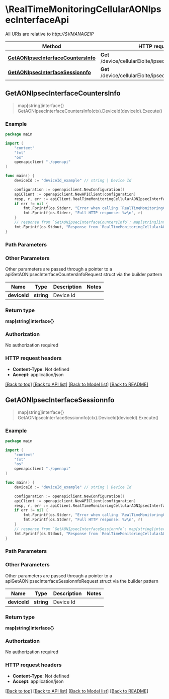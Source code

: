 # \RealTimeMonitoringCellularAONIpsecInterfaceApi

All URIs are relative to *http://$VMANAGEIP*

Method | HTTP request | Description
------------- | ------------- | -------------
[**GetAONIpsecInterfaceCountersInfo**](RealTimeMonitoringCellularAONIpsecInterfaceApi.md#GetAONIpsecInterfaceCountersInfo) | **Get** /device/cellularEiolte/ipsec/interface/counters | 
[**GetAONIpsecInterfaceSessionnfo**](RealTimeMonitoringCellularAONIpsecInterfaceApi.md#GetAONIpsecInterfaceSessionnfo) | **Get** /device/cellularEiolte/ipsec/interface/session | 



## GetAONIpsecInterfaceCountersInfo

> map[string]interface{} GetAONIpsecInterfaceCountersInfo(ctx).DeviceId(deviceId).Execute()





### Example

```go
package main

import (
    "context"
    "fmt"
    "os"
    openapiclient "./openapi"
)

func main() {
    deviceId := "deviceId_example" // string | Device Id

    configuration := openapiclient.NewConfiguration()
    apiClient := openapiclient.NewAPIClient(configuration)
    resp, r, err := apiClient.RealTimeMonitoringCellularAONIpsecInterfaceApi.GetAONIpsecInterfaceCountersInfo(context.Background()).DeviceId(deviceId).Execute()
    if err != nil {
        fmt.Fprintf(os.Stderr, "Error when calling `RealTimeMonitoringCellularAONIpsecInterfaceApi.GetAONIpsecInterfaceCountersInfo``: %v\n", err)
        fmt.Fprintf(os.Stderr, "Full HTTP response: %v\n", r)
    }
    // response from `GetAONIpsecInterfaceCountersInfo`: map[string]interface{}
    fmt.Fprintf(os.Stdout, "Response from `RealTimeMonitoringCellularAONIpsecInterfaceApi.GetAONIpsecInterfaceCountersInfo`: %v\n", resp)
}
```

### Path Parameters



### Other Parameters

Other parameters are passed through a pointer to a apiGetAONIpsecInterfaceCountersInfoRequest struct via the builder pattern


Name | Type | Description  | Notes
------------- | ------------- | ------------- | -------------
 **deviceId** | **string** | Device Id | 

### Return type

**map[string]interface{}**

### Authorization

No authorization required

### HTTP request headers

- **Content-Type**: Not defined
- **Accept**: application/json

[[Back to top]](#) [[Back to API list]](../README.md#documentation-for-api-endpoints)
[[Back to Model list]](../README.md#documentation-for-models)
[[Back to README]](../README.md)


## GetAONIpsecInterfaceSessionnfo

> map[string]interface{} GetAONIpsecInterfaceSessionnfo(ctx).DeviceId(deviceId).Execute()





### Example

```go
package main

import (
    "context"
    "fmt"
    "os"
    openapiclient "./openapi"
)

func main() {
    deviceId := "deviceId_example" // string | Device Id

    configuration := openapiclient.NewConfiguration()
    apiClient := openapiclient.NewAPIClient(configuration)
    resp, r, err := apiClient.RealTimeMonitoringCellularAONIpsecInterfaceApi.GetAONIpsecInterfaceSessionnfo(context.Background()).DeviceId(deviceId).Execute()
    if err != nil {
        fmt.Fprintf(os.Stderr, "Error when calling `RealTimeMonitoringCellularAONIpsecInterfaceApi.GetAONIpsecInterfaceSessionnfo``: %v\n", err)
        fmt.Fprintf(os.Stderr, "Full HTTP response: %v\n", r)
    }
    // response from `GetAONIpsecInterfaceSessionnfo`: map[string]interface{}
    fmt.Fprintf(os.Stdout, "Response from `RealTimeMonitoringCellularAONIpsecInterfaceApi.GetAONIpsecInterfaceSessionnfo`: %v\n", resp)
}
```

### Path Parameters



### Other Parameters

Other parameters are passed through a pointer to a apiGetAONIpsecInterfaceSessionnfoRequest struct via the builder pattern


Name | Type | Description  | Notes
------------- | ------------- | ------------- | -------------
 **deviceId** | **string** | Device Id | 

### Return type

**map[string]interface{}**

### Authorization

No authorization required

### HTTP request headers

- **Content-Type**: Not defined
- **Accept**: application/json

[[Back to top]](#) [[Back to API list]](../README.md#documentation-for-api-endpoints)
[[Back to Model list]](../README.md#documentation-for-models)
[[Back to README]](../README.md)

